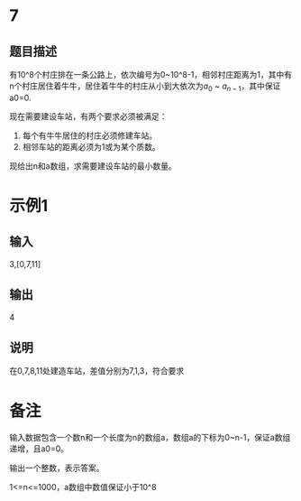
# 7

## 题目描述
有10^8个村庄排在一条公路上，依次编号为0~10^8-1，相邻村庄距离为1，其中有n个村庄居住着牛牛，居住着牛牛的村庄从小到大依次为$a_0$ ~ $a_{n-1}$，其中保证a0=0.

现在需要建设车站，有两个要求必须被满足：

1. 每个有牛牛居住的村庄必须修建车站。
2. 相邻车站的距离必须为1或为某个质数。

现给出n和a数组，求需要建设车站的最小数量。

# 示例1

## 输入
3,[0,7,11]

## 输出
4

## 说明
在0,7,8,11处建造车站，差值分别为7,1,3，符合要求

# 备注
输入数据包含一个数n和一个长度为n的数组a，数组a的下标为0~n-1，保证a数组递增，且a0=0。

输出一个整数，表示答案。

1<=n<=1000，a数组中数值保证小于10^8